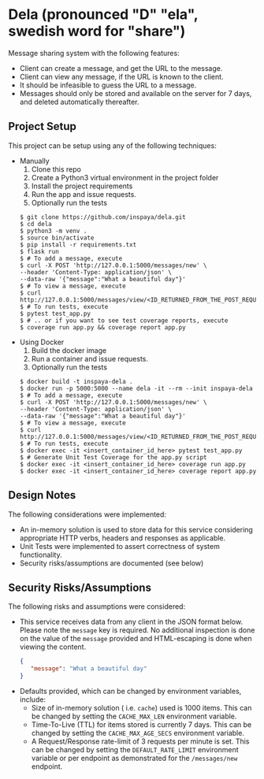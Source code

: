 # Dela (pronounced "D" "ela", swedish word for "share")

Message sharing system with the following features:

* Client can create a message, and get the URL to the message.
* Client can view any message, if the URL is known to the client.
* It should be infeasible to guess the URL to a message.
* Messages should only be stored and available on the server for 7 days, and deleted automatically thereafter.

## Project Setup

This project can be setup using any of the following techniques:

* Manually
  1. Clone this repo
  2. Create a Python3 virtual environment in the project folder
  3. Install the project requirements
  4. Run the app and issue requests.
  5. Optionally run the tests
  ```shell
  $ git clone https://github.com/inspaya/dela.git
  $ cd dela
  $ python3 -m venv .
  $ source bin/activate
  $ pip install -r requirements.txt
  $ flask run
  $ # To add a message, execute
  $ curl -X POST 'http://127.0.0.1:5000/messages/new' \
  --header 'Content-Type: application/json' \
  --data-raw '{"message":"What a beautiful day"}'
  $ # To view a message, execute
  $ curl http://127.0.0.1:5000/messages/view/<ID_RETURNED_FROM_THE_POST_REQUEST>
  $ # To run tests, execute
  $ pytest test_app.py
  $ # .. or if you want to see test coverage reports, execute
  $ coverage run app.py && coverage report app.py
  ```
* Using Docker
  1. Build the docker image
  2. Run a container and issue requests.
  3. Optionally run the tests
  ```shell
  $ docker build -t inspaya-dela .
  $ docker run -p 5000:5000 --name dela -it --rm --init inspaya-dela
  $ # To add a message, execute
  $ curl -X POST 'http://127.0.0.1:5000/messages/new' \
  --header 'Content-Type: application/json' \
  --data-raw '{"message":"What a beautiful day"}'
  $ # To view a message, execute
  $ curl http://127.0.0.1:5000/messages/view/<ID_RETURNED_FROM_THE_POST_REQUEST>
  $ # To run tests, execute
  $ docker exec -it <insert_container_id_here> pytest test_app.py
  $ # Generate Unit Test Coverage for the app.py script
  $ docker exec -it <insert_container_id_here> coverage run app.py
  $ docker exec -it <insert_container_id_here> coverage report app.py
  ```

## Design Notes

The following considerations were implemented:

* An in-memory solution is used to store data for this service considering appropriate HTTP verbs, headers and responses as applicable.
* Unit Tests were implemented to assert correctness of system functionality.
* Security risks/assumptions are documented (see below)

## Security Risks/Assumptions

The following risks and assumptions were considered:

* This service receives data from any client in the JSON format below. Please note the `message` key is required. No additional inspection is done on the value of the `message` provided and HTML-escaping is done when viewing the content.
  ```json
  {
     "message": "What a beautiful day"
  }
  ```
* Defaults provided, which can be changed by environment variables, include:
  * Size of in-memory solution ( i.e. `cache`) used is 1000 items. This can be changed by setting the `CACHE_MAX_LEN` environment variable.
  * Time-To-Live (TTL) for items stored is currently 7 days. This can be changed by setting the `CACHE_MAX_AGE_SECS` environment variable.
  * A Request/Response rate-limit of 3 requests per minute is set. This can be changed by setting the `DEFAULT_RATE_LIMIT` environment variable or per endpoint as demonstrated for the `/messages/new` endpoint.
